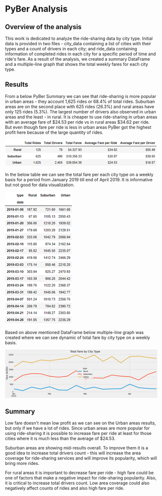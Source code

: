 # PyBer Analysis
    
## Overview of the analysis

This work is dedicated to analyze the ride-sharing data by city type. Initial data is provided in two files - city_data containing a list of cities with their types and a count of drivers in each city; and ride_data containing information of completed rides in each city for a specific period of time and ride's fare. As a result of the analysis, we created a summary DataFrame and a multiple-line graph that shows the total weekly fares for each city type.

## Results

From a below PyBer Summary we can see that ride-sharing is more popular in urban areas - they account 1,625 rides or 68.4% of total rides. Suburban areas are on the second place with 625 rides (26.3%) and rural areas have only 125 rides (5.3%). The largest number of drivers also observed in urban areas and the least - in rural. It is cheaper to use ride-sharing in urban areas with an average fare of $24.53 per ride vs in rural areas $34.62 per ride. But even though fare per ride is less in urban areas PyBer got the highest profit here because of the large quantity of rides.

![PyBer_df_summary](Analysis/PyBer_df_summary.png)

In the below table we can see the total fare per each city type on a weekly basis for a period from January 2019 till end of April 2019. It is informative but not good for data visualization.

![PyBer_fare_df_summary](Analysis/PyBer_fare_df_summary.png)

Based on above mentioned DataFrame below multiple-line graph was created where we can see dynamic of total fare by city type on a weekly basis. 

![PyBer_fare_summary](Analysis/PyBer_fare_summary.png)

## Summary

Low fare doesn't mean low profit as we can see on the Urban areas results, but only if we have a lot of rides. Since urban areas are more popular for using ride-sharing it is possible to increase fare per ride at least for those cities where it is much less than the average of $24.53. 

Suburban areas are showing mid-results overall. To improve them it is a good idea to increase total drivers count - this will increase the area coverage for ride-sharing services and will improve its popularity, which will bring more rides.

For rural areas it is important to decrease fare per ride - high fare could be one of factors that make a negative impact for ride-sharing popularity. Also, it is critical to increase total drivers count. Low area coverage could also negatively affect counts of rides and also high fare per ride.